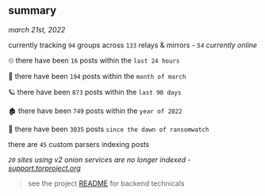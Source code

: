 
## summary
_march 21st, 2022_

currently tracking `94` groups across `133` relays & mirrors - _`54` currently online_

⏲ there have been `16` posts within the `last 24 hours`

🦈 there have been `194` posts within the `month of march`

🪐 there have been `873` posts within the `last 90 days`

🏚 there have been `749` posts within the `year of 2022`

🦕 there have been `3035` posts `since the dawn of ransomwatch`

there are `45` custom parsers indexing posts

_`20` sites using v2 onion services are no longer indexed - [support.torproject.org](https://support.torproject.org/onionservices/v2-deprecation/)_

> see the project [README](https://github.com/thetanz/ransomwatch#ransomwatch--) for backend technicals
